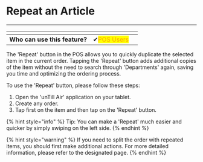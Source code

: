# Repeat an Article

***

<table data-card-size="large" data-view="cards"><thead><tr><th></th><th></th><th></th></tr></thead><tbody><tr><td><strong>Who can use this feature?</strong></td><td><span data-gb-custom-inline data-tag="emoji" data-code="2714">✔</span><mark style="color:orange;">POS Users</mark></td><td></td></tr></tbody></table>

The 'Repeat' button in the POS allows you to quickly duplicate the selected item in the current order. Tapping the 'Repeat' button adds additional copies of the item without the need to search through 'Departments' again, saving you time and optimizing the ordering process.

To use the 'Repeat' button, please follow these steps:

1. Open the 'unTill Air' application on your tablet.
2. Create any order.
3. Tap first on the item and then tap on the 'Repeat' button.

{% hint style="info" %}
Tip: You can make a 'Repeat' much easier and quicker by simply swiping on the left side.
{% endhint %}

{% hint style="warning" %}
If you need to split the order with repeated items, you should first make additional actions. For more detailed information, please refer to the designated page.
{% endhint %}
